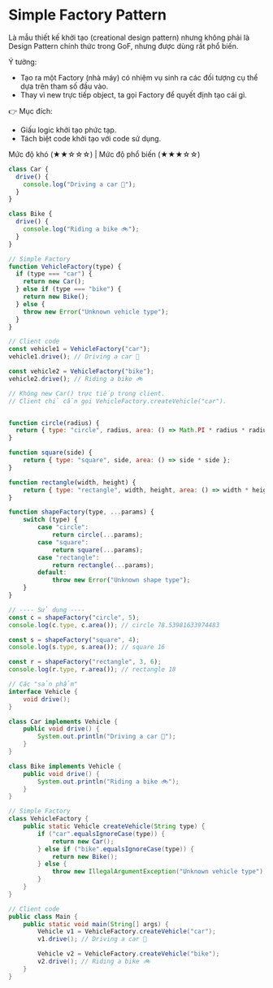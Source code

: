 # Simple Factory Pattern

Là mẫu thiết kế khởi tạo (creational design pattern) nhưng không phải là Design Pattern chính thức trong GoF, nhưng được dùng rất phổ biến.

Ý tưởng:
- Tạo ra một Factory (nhà máy) có nhiệm vụ sinh ra các đối tượng cụ thể dựa trên tham số đầu vào.
- Thay vì new trực tiếp object, ta gọi Factory để quyết định tạo cái gì.

👉 Mục đích:
- Giấu logic khởi tạo phức tạp.
- Tách biệt code khởi tạo với code sử dụng.

Mức độ khó (★★☆☆☆) | Mức độ phổ biến (★★★☆☆)

```javascript
class Car {
  drive() {
    console.log("Driving a car 🚗");
  }
}

class Bike {
  drive() {
    console.log("Riding a bike 🚲");
  }
}

// Simple Factory
function VehicleFactory(type) {
  if (type === "car") {
    return new Car();
  } else if (type === "bike") {
    return new Bike();
  } else {
    throw new Error("Unknown vehicle type");
  }
}

// Client code
const vehicle1 = VehicleFactory("car");
vehicle1.drive(); // Driving a car 🚗

const vehicle2 = VehicleFactory("bike");
vehicle2.drive(); // Riding a bike 🚲

// Không new Car() trực tiếp trong client.
// Client chỉ cần gọi VehicleFactory.createVehicle("car").
```

```javascript

function circle(radius) {
  return { type: "circle", radius, area: () => Math.PI * radius * radius };
}

function square(side) {
    return { type: "square", side, area: () => side * side };
}

function rectangle(width, height) {
    return { type: "rectangle", width, height, area: () => width * height };
}

function shapeFactory(type, ...params) {
    switch (type) {
        case "circle":
            return circle(...params);
        case "square":
            return square(...params);
        case "rectangle":
            return rectangle(...params);
        default:
            throw new Error("Unknown shape type");
    }
}

// ---- Sử dụng ----
const c = shapeFactory("circle", 5);
console.log(c.type, c.area()); // circle 78.53981633974483

const s = shapeFactory("square", 4);
console.log(s.type, s.area()); // square 16

const r = shapeFactory("rectangle", 3, 6);
console.log(r.type, r.area()); // rectangle 18
```

```java
// Các "sản phẩm"
interface Vehicle {
    void drive();
}

class Car implements Vehicle {
    public void drive() {
        System.out.println("Driving a car 🚗");
    }
}

class Bike implements Vehicle {
    public void drive() {
        System.out.println("Riding a bike 🚲");
    }
}

// Simple Factory
class VehicleFactory {
    public static Vehicle createVehicle(String type) {
        if ("car".equalsIgnoreCase(type)) {
            return new Car();
        } else if ("bike".equalsIgnoreCase(type)) {
            return new Bike();
        } else {
            throw new IllegalArgumentException("Unknown vehicle type");
        }
    }
}

// Client code
public class Main {
    public static void main(String[] args) {
        Vehicle v1 = VehicleFactory.createVehicle("car");
        v1.drive(); // Driving a car 🚗

        Vehicle v2 = VehicleFactory.createVehicle("bike");
        v2.drive(); // Riding a bike 🚲
    }
}
```
